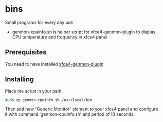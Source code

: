 bins
====

Small programs for every day use

  - genmon-cpuinfo.sh is helper script for xfce4-genmon-plugin to display CPU temperature and frequency in xfce4 panel.

Prerequisites
-------------
You need to have installed [xfce4-genmon-plugin](http://goodies.xfce.org/projects/panel-plugins/xfce4-genmon-plugin)

Installing
----------
Place the script in your path.

```bash
sudo cp genmon-cpuinfo.sh /usr/local/bin
```

Then add new "Generic Monitor" element to your xfce4 panel
and configure it with command 'genmon-cpuinfo.sh' and period of 10 seconds.

